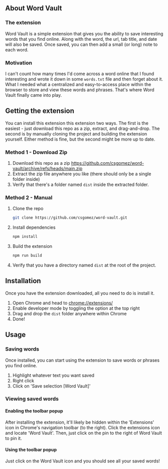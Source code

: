 <!-- GETTING STARTED -->

## About Word Vault

### The extension

Word Vault is a simple extension that gives you the ability to save interesting words that you find online. Along with the word, the url, tab title, and date will also be saved. Once saved, you can then add a small (or long) note to each word.

### Motivation

I can't count how many times I'd come across a word online that I found interesting and wrote it down in some `words.txt` file and then forget about it. What I needed what a centralized and easy-to-access place within the browser to store and view these words and phrases. That's where Word Vault finally came into play.

## Getting the extension

You can install this extension this extension two ways. The first is the easiest - just download this repo as a zip, extract, and drag-and-drop. The second is by manually cloning the project and building the extension yourself. Either method is fine, but the second might be more up to date.

### Method 1 - Download Zip

1. Download this repo as a zip https://github.com/csgomez/word-vault/archive/refs/heads/main.zip
2. Extract the zip file anywhere you like (there should only be a single folder inside)
3. Verify that there's a folder named `dist` inside the extracted folder.

### Method 2 - Manual

1. Clone the repo
   ```sh
   git clone https://github.com/csgomez/word-vault.git
   ```
2. Install dependencies
   ```sh
   npm install
   ```
3. Build the extension
   ```sh
   npm run build
   ```
4. Verify that you have a directory named `dist` at the root of the project.

## Installation

Once you have the extension downloaded, all you need to do is install it.

1. Open Chrome and head to [chrome://extensions/](chrome://extensions/)
2. Enable developer mode by toggling the option at the top right
3. Drag and drop the `dist` folder anywhere within Chrome
4. Done!

## Usage

### Saving words

Once installed, you can start using the extension to save words or phrases you find online.

1. Highlight whatever text you want saved
2. Right click
3. Click on 'Save selection [Word Vault]'

### Viewing saved words

#### Enabling the toolbar popup

After installing the extension, it'll likely be hidden within the 'Extensions' icon in Chrome's navigation toolbar (to the right). Click the extensions icon and locate 'Word Vault'. Then, just click on the pin to the right of Word Vault to pin it.

#### Using the toolbar popup

Just click on the Word Vault icon and you should see all your saved words!
